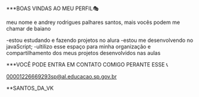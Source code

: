 ***BOAS VINDAS AO MEU PERFIL🎭 

meu nome e andrey rodrigues palhares santos, mais vocês podem me chamar de baiano 

-estou estudando e fazendo projetos no alura 
-estou me desenvolvendo no javaScript;
-ultilizo esse espaço para minha organização e compartilhamento dos meus projetos desenvolvidos nas aulas 

***VOCÊ PODE ENTRA EM CONTATO COMIGO PERANTE ESSE 📞

00001226669293sp@al.educacao.sp.gov.br

**SANTOS_DA_VK
